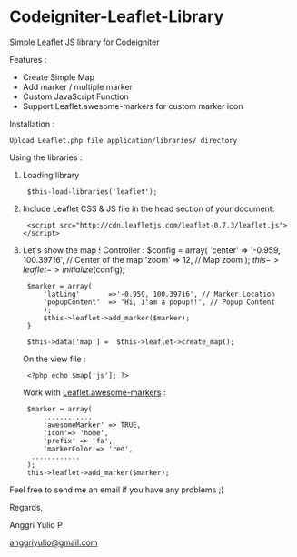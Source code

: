 Codeigniter-Leaflet-Library
===========================

Simple Leaflet JS library for Codeigniter

Features :	
- Create Simple Map
- Add marker / multiple marker
- Custom JavaScript Function
- Support Leaflet.awesome-markers for custom marker icon

Installation : 

    Upload Leaflet.php file application/libraries/ directory

Using the libraries :

1. Loading library	

		$this-load-libraries('leaflet');

2. Include Leaflet CSS & JS file in the head section of your document:   
		<link rel="stylesheet" href="http://cdn.leafletjs.com/leaflet-0.7.3/leaflet.css" />	
	
		<script src="http://cdn.leafletjs.com/leaflet-0.7.3/leaflet.js"></script>

3. Let's show the map !
    Controller :
    	$config = array(
			'center'         => '-0.959, 100.39716', // Center of the map
			'zoom'           => 12, // Map zoom
			);
		$this->leaflet->initialize($config);
        
		$marker = array(
			'latLing' 		=>'-0.959, 100.39716', // Marker Location
			'popupContent' 	=> 'Hi, i'am a popup!!', // Popup Content
			);
			$this->leaflet->add_marker($marker);
		}

		$this->data['map'] =  $this->leaflet->create_map();

	On the view file :
	
		<?php echo $map['js']; ?>
    
   
   Work with [Leaflet.awesome-markers](https://github.com/lvoogdt/Leaflet.awesome-markers "Leaflet.awesome-markers") :
   
		$marker = array(
      		............
      		'awesomeMarker' => TRUE,
      		'icon'=> 'home',
      		'prefix' => 'fa',
      		'markerColor'=> 'red',
		 ............
		);
		this->leaflet->add_marker($marker);
    
    
Feel free to send me an email if you have any problems ;)	

Regards,
	
    
Anggri Yulio P	

<anggriyulio@gmail.com>
	
